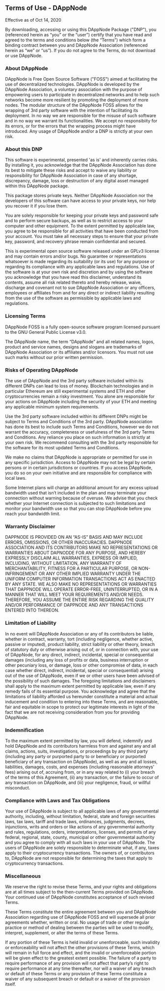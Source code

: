## Terms of Use - DAppNode

Effective as of Oct 14, 2020

By downloading, accessing or using this DAppNode Package ("DNP"), you (referenced herein as “you” or the “user”) certify that you have read and agreed to the terms and conditions below (the “Terms”) which form a binding contract between you and DAppNode Association (referenced herein as “we” or “us”). If you do not agree to the Terms, do not download or use DAppNode.

### About DAppNode

DAppNode is Free Open Source Software ("FOSS") aimed at facilitating the use of decentralized technologies. DAppNode is developed by the DAppNode Association, a voluntary association with the purpose of empowering users to participate in decentralized networks and to help such networks become more resilient by promoting the deployment of more nodes.
The modular structure of the DAppNode FOSS allows for the wrapping of 3rd party software with the intention of facilitating its deployment. In no way we are responsible for the misuse of such software and in no way we warrant its functionalities. We accept no responsibiity for its errors, or for the errors that the wrapping process might have introduced. Any usage of DAppNode and/or a DNP is strictly at your own risk.

### About this DNP

This software is experimental, presented 'as is' and inherently carries risks. By installing it, you acknowledge that the DAppNode Association has done its best to mitigate these risks and accept to waive any liability or responsibility for DAppNode Association in case of any shortage, discrepancy, damage, loss or destruction of any digital asset managed within this DAppNode package.

This package stores private keys. Neither DAppNode Association nor the developers of this software can have access to your private keys, nor help you recover it if you lose them.

You are solely responsible for keeping your private keys and password safe and to perform secure backups, as well as to restrict access to your computer and other equipment. To the extent permitted by applicable law, you agree to be responsible for all activities that have been conducted from your account. You must take all necessary steps to ensure that your private key, password, and recovery phrase remain confidential and secured.

This is experimental open source software released under an GPLv3 license and may contain errors and/or bugs. No guarantee or representations whatsoever is made regarding its suitability (or its use) for any purpose or regarding its compliance with any applicable laws and regulations. Use of the software is at your own risk and discretion and by using the software you acknowledge that you have read this disclaimer, understand its contents, assume all risk related thereto and hereby release, waive, discharge and covenant not to sue DAppNode Association or any officers, employees or affiliates from and for any direct or indirect liability resulting from the use of the software as permissible by applicable laws and regulations.

### Licensing Terms

DAppNode FOSS is a fully open-source software program licensed pursuant to the GNU General Public License v3.0.

The DAppNode name, the term “DAppNode” and all related names, logos, product and service names, designs and slogans are trademarks of DAppNode Association or its affiliates and/or licensors. You must not use such marks without our prior written permission.

### Risks of Operating DAppNode

The use of DAppNode and the 3rd party software included within its different DNPs can lead to loss of money. Blockchain technologies and in particular Ethereum are still experimental systems and ETH and other cryptocurrencies remain a risky investment. You alone are responsible for your actions on DAppNode including the security of your ETH and meeting any applicable minimum system requirements.

Use the 3rd party software included within its different DNPs might be subject to Terms and Conditions of the 3rd party. DAppNode association has done its best to include such Terms and Conditions, however we do not warrant the accuracy, completeness or usefulness of the 3rd party Terms and Conditions. Any reliance you place on such information is strictly at your own risk. We recommend consulting with the 3rd party responsible for the software for its most updated Terms and Conditions.

We make no claims that DAppNode is appropriate or permitted for use in any specific jurisdiction. Access to DAppNode may not be legal by certain persons or in certain jurisdictions or countries. If you access DAppNode, you do so on your own initiative and are responsible for compliance with local laws.

Some Internet plans will charge an additional amount for any excess upload bandwidth used that isn’t included in the plan and may terminate your connection without warning because of overuse. We advise that you check whether your Internet connection is subjected to such limitations and monitor your bandwidth use so that you can stop DAppNode before you reach your bandwidth limit.

### Warranty Disclaimer

DAPPNODE IS PROVIDED ON AN “AS-IS” BASIS AND MAY INCLUDE ERRORS, OMISSIONS, OR OTHER INACCURACIES. DAPPNODE ASSOCIATION AND ITS CONTRIBUTORS MAKE NO REPRESENTATIONS OR WARRANTIES ABOUT DAPNODDE FOR ANY PURPOSE, AND HEREBY EXPRESSLY DISCLAIM ALL WARRANTIES, EXPRESS OR IMPLIED, INCLUDING, WITHOUT LIMITATION, ANY WARRANTY OF MERCHANTABILITY, FITNESS FOR A PARTICULAR PURPOSE, OR NON-INFRINGEMENT OR ANY OTHER IMPLIED WARRANTY UNDER THE UNIFORM COMPUTER INFORMATION TRANSACTIONS ACT AS ENACTED BY ANY STATE. WE ALSO MAKE NO REPRESENTATIONS OR WARRANTIES THAT DAPPNODE WILL OPERATE ERROR-FREE, UNINTERRUPTED, OR IN A MANNER THAT WILL MEET YOUR REQUIREMENTS AND/OR NEEDS. THEREFORE, YOU ASSUME THE ENTIRE RISK REGARDING THE QUALITY AND/OR PERFORMANCE OF DAPPNODE AND ANY TRANSACTIONS ENTERED INTO THEREON.

### Limitation of Liability

In no event will DAppNode Association or any of its contributors be liable, whether in contract, warranty, tort (including negligence, whether active, passive or imputed), product liability, strict liability or other theory, breach of statutory duty or otherwise arising out of, or in connection with, your use of DAppNode, for any direct, indirect, incidental, special or consequential damages (including any loss of profits or data, business interruption or other pecuniary loss, or damage, loss or other compromise of data, in each case whether direct, indirect, incidental, special or consequential) arising out of the use of DAppNode, even if we or other users have been advised of the possibility of such damages. The foregoing limitations and disclaimers shall apply to the maximum extent permitted by applicable law, even if any remedy fails of its essential purpose. You acknowledge and agree that the limitations of liability afforded us hereunder constitute a material and actual inducement and condition to entering into these Terms, and are reasonable, fair and equitable in scope to protect our legitimate interests in light of the fact that we are not receiving consideration from you for providing DAppNode.

### Indemnification

To the maximum extent permitted by law, you will defend, indemnify and hold DAppNode and its contributors harmless from and against any and all claims, actions, suits, investigations, or proceedings by any third party (including any party or purported party to or beneficiary or purported beneficiary of any transaction on DAppNode), as well as any and all losses, liabilities,
damages, costs, and expenses (including reasonable attorneys’ fees) arising out of, accruing from, or in any way related to (i) your breach of the terms of this Agreement, (ii) any transaction, or the failure to occur of any transaction on DAppNode, and (iii) your negligence, fraud, or willful misconduct.

### Compliance with Laws and Tax Obligations

Your use of DAppNode is subject to all applicable laws of any governmental authority, including, without limitation, federal, state and foreign securities laws, tax laws, tariff and trade laws, ordinances, judgments, decrees, injunctions, writs and orders or like actions of any governmental authority and rules, regulations, orders, interpretations, licenses, and permits of any federal, regional, state, county, municipal or other governmental authority and you agree to comply with all such laws in your use of DAppNode. The users of DAppNode are solely responsible to determinate what, if any, taxes apply to their cryptocurrency transactions. The owners of, or contributors to, DAppNode are not responsible for determining the taxes that apply to cryptocurrency transactions.

### Miscellaneous

We reserve the right to revise these Terms, and your rights and obligations are at all times subject to the then-current Terms provided on DAppNode. Your continued use of DAppNode constitutes acceptance of such revised Terms.

These Terms constitute the entire agreement between you and DAppNode Association regarding use of DAppNode FOSS and will supersede all prior agreements whether, written or oral. No usage of trade or other regular practice or method of dealing between the parties will be used to modify, interpret, supplement, or alter the terms of these Terms.

If any portion of these Terms is held invalid or unenforceable, such invalidity or enforceability will not affect the other provisions of these Terms, which will remain in full force and effect, and the invalid or unenforceable portion will be given effect to the greatest extent possible. The failure of a party to require performance of any provision will not affect that party’s right to require performance at any time thereafter, nor will a waiver of any breach or default of these Terms or any provision of these Terms constitute a waiver of any subsequent breach or default or a waiver of the provision itself.
